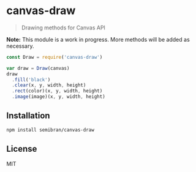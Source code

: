 # canvas-draw
> Drawing methods for Canvas API

**Note:** This module is a work in progress. More methods will be added as necessary.

```javascript
const Draw = require('canvas-draw')

var draw = Draw(canvas)
draw
  .fill('black')
  .clear(x, y, width, height)
  .rect(color)(x, y, width, height)
  .image(image)(x, y, width, height)
```

## Installation
```sh
npm install semibran/canvas-draw
```

## License
MIT
